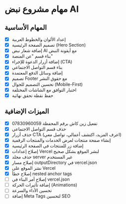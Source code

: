 # مهام مشروع نبض AI

## المهام الأساسية

- [x] إعداد الألوان والخطوط العربية
- [x] تصميم الصفحة الرئيسية (Hero Section)
- [x] إضافة شعار نبض AI مع أيقونة النبض
- [x] بناء قسم "عن المنصة"
- [x] إضافة أزرار الدعوة للإجراء (CTA)
- [x] بناء قسم التواصل الاجتماعي
- [x] إضافة وسائل الدفع المعتمدة
- [x] تصميم Footer مع حقوق النشر
- [x] تحسين التصميم للجوال (Mobile-First)
- [x] اختبار التوافق مع الشاشات المختلفة
- [x] حفظ نقطة تحقق نهائية

## الميزات الإضافية

- [x] تفعيل زين كاش برقم المحفظة 07830960059
- [x] حذف قسم التواصل الاجتماعي
- [x] حذف أزرار CTA (اعرف المزيد، اكتشف أعمالي، تواصل معي)
- [x] إنشاء صفحة منتجات لعرض الخدمات والمنتجات الرقمية
- [x] إضافة زر للمنتجات في الصفحة الرئيسية
- [x] إصلاح إعدادات Vercel لنشر الموقع بشكل صحيح
- [x] حذف مجلد server غير المستخدم
- [x] إصلاح مسار outputDirectory في vercel.json
- [x] نشر الموقع على Vercel
- [x] إصلاح خطأ nested anchor tags
- [ ] إصلاح أمر البناء في vercel.json
- [ ] إضافة تأثيرات الحركة (Animations)
- [ ] تحسين الأداء والسرعة
- [ ] إضافة Meta Tags لتحسين SEO
